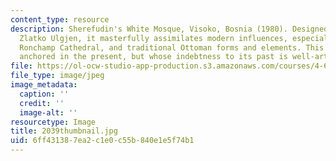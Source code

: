 ```yaml
---
content_type: resource
description: Sherefudin's White Mosque, Visoko, Bosnia (1980). Designed by the architect
  Zlatko Ulgjen, it masterfully assimilates modern influences, especially Le Corbusier's
  Ronchamp Cathedral, and traditional Ottoman forms and elements. This mosque is firmly
  anchored in the present, but whose indebtness to its past is well-articulated.
file: https://ol-ocw-studio-app-production.s3.amazonaws.com/courses/4-614-religious-architecture-and-islamic-cultures-fall-2002/6ff431387ea2c1e0c55b840e1e5f74b1_2039thumbnail.jpg
file_type: image/jpeg
image_metadata:
  caption: ''
  credit: ''
  image-alt: ''
resourcetype: Image
title: 2039thumbnail.jpg
uid: 6ff43138-7ea2-c1e0-c55b-840e1e5f74b1
---
```

